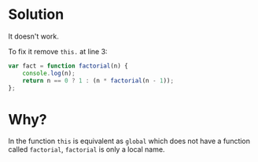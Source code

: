 # Solution
It doesn't work.

To fix it remove `this.` at line 3:
```javascript
var fact = function factorial(n) {
	console.log(n);
	return n == 0 ? 1 : (n * factorial(n - 1));
};
```

# Why?
In the function `this` is equivalent as `global` which does not have a function called `factorial`, `factorial` is only a local name.
